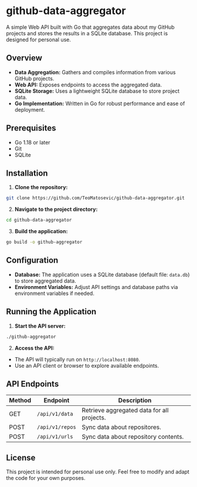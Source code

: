 # github-data-aggregator

A simple Web API built with Go that aggregates data about my GitHub projects and stores the results in a SQLite database. This project is designed for personal use.

## Overview

- **Data Aggregation:** Gathers and compiles information from various GitHub projects.
- **Web API:** Exposes endpoints to access the aggregated data.
- **SQLite Storage:** Uses a lightweight SQLite database to store project data.
- **Go Implementation:** Written in Go for robust performance and ease of deployment.

## Prerequisites

- Go 1.18 or later
- Git
- SQLite

## Installation

1. **Clone the repository:**

```bash
git clone https://github.com/TeoMatosevic/github-data-aggregator.git
```

2. **Navigate to the project directory:**

```bash
cd github-data-aggregator
```

3. **Build the application:**

```bash
go build -o github-aggregator
```

## Configuration

- **Database:** The application uses a SQLite database (default file: `data.db`) to store aggregated data.
- **Environment Variables:** Adjust API settings and database paths via environment variables if needed.

## Running the Application

1. **Start the API server:**

```bash
./github-aggregator
```

2. **Access the API:**
- The API will typically run on `http://localhost:8080`.
- Use an API client or browser to explore available endpoints.

## API Endpoints

| Method | Endpoint         | Description                                |
| ------ | ---------------- | ------------------------------------------ |
| GET    | `/api/v1/data`   | Retrieve aggregated data for all projects. |
| POST   | `/api/v1/repos`  | Sync data about repositores.               |
| POST   | `/api/v1/urls`   | Sync data about repository contents.       |

## License

This project is intended for personal use only. Feel free to modify and adapt the code for your own purposes.
